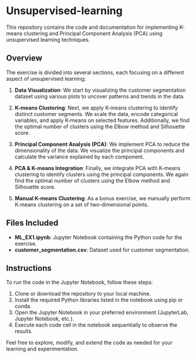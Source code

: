 # Unsupervised-learning

This repository contains the code and documentation for implementing K-means clustering and Principal Component Analysis (PCA) using unsupervised learning techniques.

## Overview

The exercise is divided into several sections, each focusing on a different aspect of unsupervised learning:

1. **Data Visualization**: We start by visualizing the customer segmentation dataset using various plots to uncover patterns and trends in the data.

2. **K-means Clustering**: Next, we apply K-means clustering to identify distinct customer segments. We scale the data, encode categorical variables, and apply K-means on selected features. Additionally, we find the optimal number of clusters using the Elbow method and Silhouette score.

3. **Principal Component Analysis (PCA)**: We implement PCA to reduce the dimensionality of the data. We visualize the principal components and calculate the variance explained by each component.

4. **PCA & K-means Integration**: Finally, we integrate PCA with K-means clustering to identify clusters using the principal components. We again find the optimal number of clusters using the Elbow method and Silhouette score.

5. **Manual K-means Clustering**: As a bonus exercise, we manually perform K-means clustering on a set of two-dimensional points.
   
## Files Included

- **ML_EX1.ipynb**: Jupyter Notebook containing the Python code for the exercise.
- **customer_segmentation.csv**: Dataset used for customer segmentation.

  
## Instructions

To run the code in the Jupyter Notebook, follow these steps:

1. Clone or download the repository to your local machine.
2. Install the required Python libraries listed in the notebook using pip or conda.
3. Open the Jupyter Notebook in your preferred environment (JupyterLab, Jupyter Notebook, etc.).
4. Execute each code cell in the notebook sequentially to observe the results.

Feel free to explore, modify, and extend the code as needed for your learning and experimentation.
